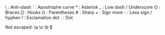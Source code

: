 <p>\   : Anti-slash `   : Apostrophe curve *   : Asterisk _   : Low dash / Underscore {} : Braces [] : Hooks () : Parentheses #   : Sharp +   : Sign more -   : Less sign / hyphen !   : Exclamation dot .   : Dot</p><p> Not escaped: \a \s \b $</p>

